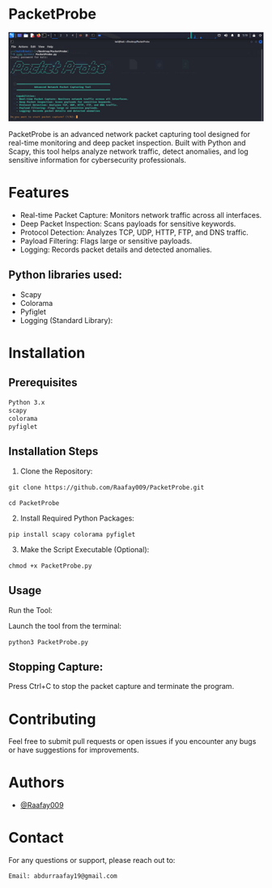 
# PacketProbe

![App Screenshot](https://github.com/Raafay009/PacketProbe/blob/main/PacketProbe.png)

PacketProbe is an advanced network packet capturing tool designed for real-time monitoring and deep packet inspection. Built with Python and Scapy, this tool helps analyze network traffic, detect anomalies, and log sensitive information for cybersecurity professionals.


# Features

 - Real-time Packet Capture: Monitors network traffic across all interfaces.
- Deep Packet Inspection: Scans payloads for sensitive keywords.
 - Protocol Detection: Analyzes TCP, UDP, HTTP, FTP, and DNS traffic.
 - Payload Filtering: Flags large or sensitive payloads.
 - Logging: Records packet details and detected anomalies.

## Python libraries used:
- Scapy
- Colorama
- Pyfiglet
- Logging (Standard Library):

# Installation
## Prerequisites

    Python 3.x
    scapy
    colorama
    pyfiglet

## Installation Steps

1. Clone the Repository:

`git clone https://github.com/Raafay009/PacketProbe.git`

`cd PacketProbe`


2. Install Required Python Packages:

`pip install scapy colorama pyfiglet`

3. Make the Script Executable (Optional):

`chmod +x PacketProbe.py`

## Usage

Run the Tool:

  Launch the tool from the terminal:

  `python3 PacketProbe.py`

## Stopping Capture:

Press Ctrl+C to stop the packet capture and terminate the program.

# Contributing

Feel free to submit pull requests or open issues if you encounter any bugs or have suggestions for improvements.



# Authors

- [@Raafay009](https://github.com/Raafay009)

# Contact

For any questions or support, please reach out to:

    Email: abdurraafay19@gmail.com
  
